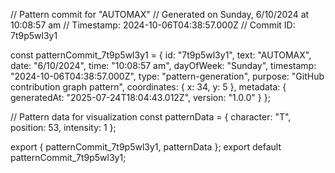 // Pattern commit for "AUTOMAX"
// Generated on Sunday, 6/10/2024 at 10:08:57 am
// Timestamp: 2024-10-06T04:38:57.000Z
// Commit ID: 7t9p5wl3y1

const patternCommit_7t9p5wl3y1 = {
  id: "7t9p5wl3y1",
  text: "AUTOMAX",
  date: "6/10/2024",
  time: "10:08:57 am",
  dayOfWeek: "Sunday",
  timestamp: "2024-10-06T04:38:57.000Z",
  type: "pattern-generation",
  purpose: "GitHub contribution graph pattern",
  coordinates: {
    x: 34,
    y: 5
  },
  metadata: {
    generatedAt: "2025-07-24T18:04:43.012Z",
    version: "1.0.0"
  }
};

// Pattern data for visualization
const patternData = {
  character: "T",
  position: 53,
  intensity: 1
};

export { patternCommit_7t9p5wl3y1, patternData };
export default patternCommit_7t9p5wl3y1;
